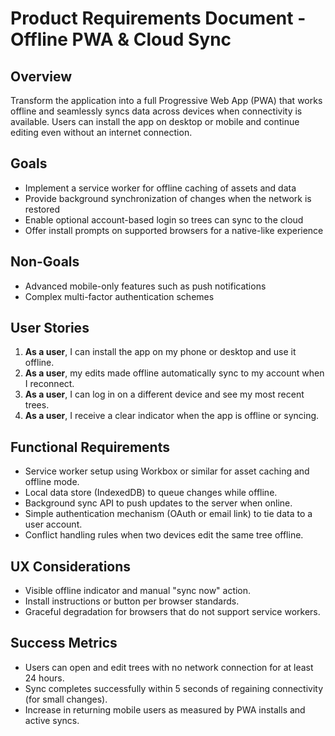 # Product Requirements Document - Offline PWA & Cloud Sync

## Overview
Transform the application into a full Progressive Web App (PWA) that works offline and seamlessly syncs data across devices when connectivity is available. Users can install the app on desktop or mobile and continue editing even without an internet connection.

## Goals
- Implement a service worker for offline caching of assets and data
- Provide background synchronization of changes when the network is restored
- Enable optional account-based login so trees can sync to the cloud
- Offer install prompts on supported browsers for a native-like experience

## Non-Goals
- Advanced mobile-only features such as push notifications
- Complex multi-factor authentication schemes

## User Stories
1. **As a user**, I can install the app on my phone or desktop and use it offline.
2. **As a user**, my edits made offline automatically sync to my account when I reconnect.
3. **As a user**, I can log in on a different device and see my most recent trees.
4. **As a user**, I receive a clear indicator when the app is offline or syncing.

## Functional Requirements
- Service worker setup using Workbox or similar for asset caching and offline mode.
- Local data store (IndexedDB) to queue changes while offline.
- Background sync API to push updates to the server when online.
- Simple authentication mechanism (OAuth or email link) to tie data to a user account.
- Conflict handling rules when two devices edit the same tree offline.

## UX Considerations
- Visible offline indicator and manual "sync now" action.
- Install instructions or button per browser standards.
- Graceful degradation for browsers that do not support service workers.

## Success Metrics
- Users can open and edit trees with no network connection for at least 24 hours.
- Sync completes successfully within 5 seconds of regaining connectivity (for small changes).
- Increase in returning mobile users as measured by PWA installs and active syncs.

